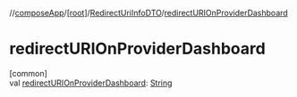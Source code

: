 //[composeApp](../../../index.md)/[[root]](../index.md)/[RedirectUriInfoDTO](index.md)/[redirectURIOnProviderDashboard](redirect-u-r-i-on-provider-dashboard.md)

# redirectURIOnProviderDashboard

[common]\
val [redirectURIOnProviderDashboard](redirect-u-r-i-on-provider-dashboard.md): [String](https://kotlinlang.org/api/latest/jvm/stdlib/kotlin/-string/index.html)
